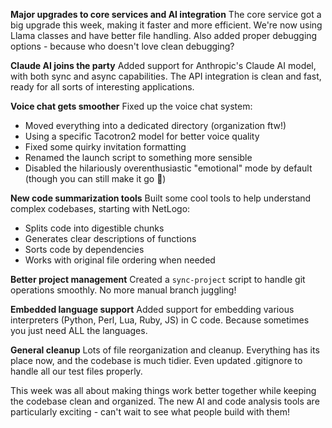 **Major upgrades to core services and AI integration**
The core service got a big upgrade this week, making it faster and more efficient. We're now using Llama classes and have better file handling. Also added proper debugging options - because who doesn't love clean debugging?

**Claude AI joins the party**
Added support for Anthropic's Claude AI model, with both sync and async capabilities. The API integration is clean and fast, ready for all sorts of interesting applications.

**Voice chat gets smoother**
Fixed up the voice chat system:
- Moved everything into a dedicated directory (organization ftw!)
- Using a specific Tacotron2 model for better voice quality
- Fixed some quirky invitation formatting
- Renamed the launch script to something more sensible
- Disabled the hilariously overenthusiastic "emotional" mode by default (though you can still make it go 🤪)

**New code summarization tools**
Built some cool tools to help understand complex codebases, starting with NetLogo:
- Splits code into digestible chunks
- Generates clear descriptions of functions
- Sorts code by dependencies
- Works with original file ordering when needed

**Better project management**
Created a `sync-project` script to handle git operations smoothly. No more manual branch juggling!

**Embedded language support**
Added support for embedding various interpreters (Python, Perl, Lua, Ruby, JS) in C code. Because sometimes you just need ALL the languages.

**General cleanup**
Lots of file reorganization and cleanup. Everything has its place now, and the codebase is much tidier. Even updated .gitignore to handle all our test files properly.

This week was all about making things work better together while keeping the codebase clean and organized. The new AI and code analysis tools are particularly exciting - can't wait to see what people build with them!
